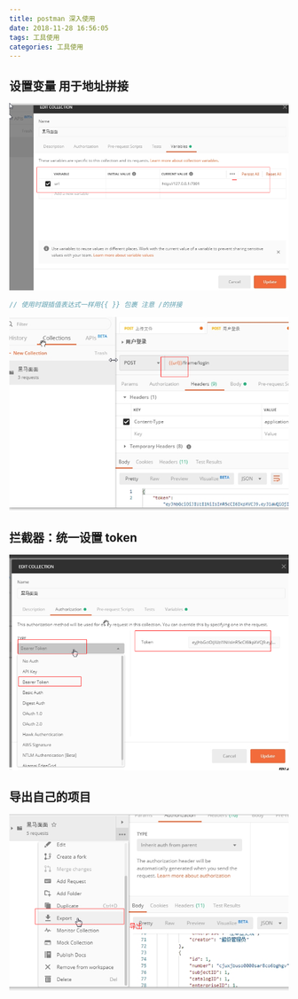 ```yaml
---
title: postman 深入使用
date: 2018-11-28 16:56:05
tags: 工具使用
categories: 工具使用
---
```


## 设置变量 用于地址拼接

![1574931493737](postman深入使用/1574931493737.png)

```js
// 使用时跟插值表达式一样用{{ }} 包裹 注意 /的拼接
```

![1574932590726](postman深入使用/1574932590726.png)

## 拦截器：统一设置 token

![1574932641632](postman深入使用/1574932641632.png)

## 导出自己的项目

![1574932698478](postman深入使用/1574932698478.png)

